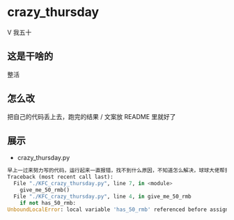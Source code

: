 # crazy_thursday
V 我五十

## 这是干啥的

整活

## 怎么改

把自己的代码丢上去，跑完的结果 / 文案放 README 里就好了

## 展示

* crazy_thursday.py

```python
早上一过来努力写的代码，运行起来一直报错，找不到什么原因，不知道怎么解决，球球大佬帮我看下！以下是报错信息：
Traceback (most recent call last):
  File "./KFC_crazy_thursday.py", line 7, in <module>
    give_me_50_rmb()
  File "./KFC_crazy_thursday.py", line 4, in give_me_50_rmb
    if not has_50_rmb:
UnboundLocalError: local variable 'has_50_rmb' referenced before assignment
```
